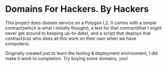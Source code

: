 # Domains For Hackers. By Hackers

This project does domain service on a Polygon L2. It comes with a simple contract(which is what I initially thought), a test for that contract(that I might never get around to keeping up-to-date), and a script that deploys that contract(coz who does all this work on their own when we have computers).

Originally created just to learn the testing & deployment environment, I did make it work to completion. Try buying some domains, you!

